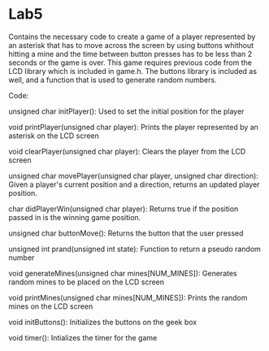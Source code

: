 Lab5
====

Contains the necessary code to create a game of a player represented by an asterisk that has to move across the screen
by using buttons whithout hitting a mine and the time between button presses has to be less than 2 seconds or the game 
is over. This game requires previous code from the LCD library which is included in game.h. The buttons library is
included as well, and a function that is used to generate random numbers. 

Code:

unsigned char initPlayer(): Used to set the initial position for the player

void printPlayer(unsigned char player): Prints the player represented by an asterisk on the LCD screen

void clearPlayer(unsigned char player): Clears the player from the LCD screen

unsigned char movePlayer(unsigned char player, unsigned char direction): Given a player's
current position and a direction, returns an updated player position.

char didPlayerWin(unsigned char player):  Returns true if the position passed in is the winning game position.

unsigned char buttonMove(): Returns the button that the user pressed

unsigned int prand(unsigned int state): Function to return a pseudo random number

void generateMines(unsigned char mines[NUM_MINES]): Generates random mines to be placed on the LCD screen

void printMines(unsigned char mines[NUM_MINES]): Prints the random mines on the LCD screen

void initButtons(): Initializes the buttons on the geek box

void timer(): Intializes the timer for the game
